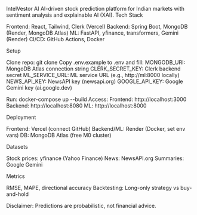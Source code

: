 IntelVestor AI
AI-driven stock prediction platform for Indian markets with sentiment analysis and explainable AI (XAI).
Tech Stack

Frontend: React, Tailwind, Clerk (Vercel)
Backend: Spring Boot, MongoDB (Render, MongoDB Atlas)
ML: FastAPI, yfinance, transformers, Gemini (Render)
CI/CD: GitHub Actions, Docker

Setup

Clone repo: git clone <repo-url>
Copy .env.example to .env and fill:
MONGODB_URI: MongoDB Atlas connection string
CLERK_SECRET_KEY: Clerk backend secret
ML_SERVICE_URL: ML service URL (e.g., http://ml:8000 locally)
NEWS_API_KEY: NewsAPI key (newsapi.org)
GOOGLE_API_KEY: Google Gemini key (ai.google.dev)


Run: docker-compose up --build
Access:
Frontend: http://localhost:3000
Backend: http://localhost:8080
ML: http://localhost:8000



Deployment

Frontend: Vercel (connect GitHub)
Backend/ML: Render (Docker, set env vars)
DB: MongoDB Atlas (free M0 cluster)

Datasets

Stock prices: yfinance (Yahoo Finance)
News: NewsAPI.org
Summaries: Google Gemini

Metrics

RMSE, MAPE, directional accuracy
Backtesting: Long-only strategy vs buy-and-hold

Disclaimer: Predictions are probabilistic, not financial advice.



